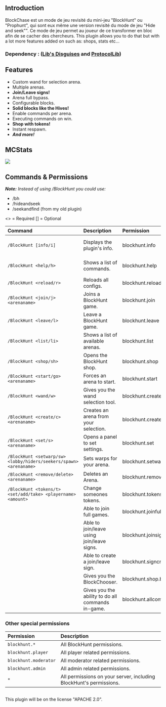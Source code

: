

## Introduction
BlockChase est un mode de jeu revisité du mini-jeu "BlockHunt" ou "Prophunt", qui sont eux même une version revisité du mode de jeu "Hide and seek"".
Ce mode de jeu permet au joueur de ce transformer en bloc afin de se cacher des chercheurs. This plugin allows you to do that but with a lot more features added on such as: shops, stats etc...

### Dependency : ([Lib's Disguises](https://www.spigotmc.org/resources/libs-disguises.81/) and [ProtocolLib](http://dev.bukkit.org/bukkit-plugins/protocollib/))

## Features
* Custom wand for selection arena.
* Multiple arenas.
* **Join/Leave signs!**
* Arena full bypass.
* Configurable blocks.
* **Solid blocks like the Hives!**
* Enable commands per arena.
* Executing commands on win.
* **Shop with tokens!**
* Instant respawn.
* **_And more!_**

## MCStats
[![](http://api.mcstats.org/signature/blockhunt.png)](http://mcstats.org/plugin/BlockHunt/)

## Commands & Permissions
_**Note:** Instead of using /BlockHunt you could use:_
* /bh
* /hideandseek
* /seekandfind (from my old plugin)

<> = Required [] = Optional

|Command|Description|Permission||
|:--|:--|:--|:--|
|`/BlockHunt [info/i]`|Displays the plugin's info.|blockhunt.info|_All players have this permission from default._|
|`/BlockHunt <help/h>`|Shows a list of commands.|blockhunt.help|_All players have this permission from default._|
|`/BlockHunt <reload/r>`|Reloads all configs.|blockhunt.reload|blockhunt.admin|
|`/BlockHunt <join/j> <arenaname>`|Joins a BlockHunt game.|blockhunt.join|blockhunt.player|
|`/BlockHunt <leave/l>`|Leave a BlockHunt game.|blockhunt.leave|blockhunt.player|
|`/BlockHunt <list/li>`|Shows a list of available arenas.|blockhunt.list|blockhunt.player|
|`/BlockHunt <shop/sh>`|Opens the BlockHunt shop.|blockhunt.shop|blockhunt.player|
|`/BlockHunt <start/go> <arenaname>`|Forces an arena to start.|blockhunt.start|blockhunt.moderator|
|`/BlockHunt <wand/w>`|Gives you the wand selection tool.|blockhunt.create|blockhunt.admin|
|`/BlockHunt <create/c> <arenaname>`|Creates an arena from your selection.|blockhunt.create|blockhunt.admin|
|`/BlockHunt <set/s> <arenaname>`|Opens a panel to set settings.|blockhunt.set|blockhunt.moderator|
|`/BlockHunt <setwarp/sw> <lobby/hiders/seekers/spawn> <arenaname>`|Sets warps for your arena.|blockhunt.setwarp|blockhunt.moderator|
|`/BlockHunt <remove/delete> <arenaname>`|Deletes an Arena.|blockhunt.remove|blockhunt.admin|
|`/BlockHunt <tokens/t> <set/add/take> <playername> <amount>`|Change someones tokens.|blockhunt.tokens|blockhunt.admin|
||Able to join full games.|blockhunt.joinfull|blockhunt.moderator|
||Able to join/leave using join/leave signs.|blockhunt.joinsign|blockhunt.player|
||Able to create a join/leave sign.|blockhunt.signcreate|blockhunt.moderator|
||Gives you the BlockChooser.|blockhunt.shop.blockchooser|blockhunt.admin|
||Gives you the ability to do all commands in-game.|blockhunt.allcommands|Operators|

### Other special permissions
|Permission|Description|
|:--|:--|
|`blockhunt.*`|All BlockHunt permissions.|
|`blockhunt.player`|All player related permissions.|
|`blockhunt.moderator`|All moderator related permissions.|
|`blockhunt.admin`|All admin related permissions.|
|`*`|All permissions on your server, including BlockHunt's permissions.|

##
This plugin will be on the license "APACHE 2.0".
